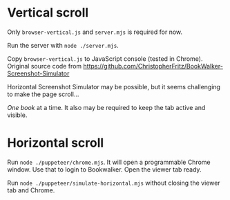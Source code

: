 # Vertical scroll

Only `browser-vertical.js` and `server.mjs` is required for now.

Run the server with `node ./server.mjs`.

Copy `browser-vertical.js` to JavaScript console (tested in Chrome). Original source code from https://github.com/ChristopherFritz/BookWalker-Screenshot-Simulator

Horizontal Screenshot Simulator may be possible, but it seems challenging to make the page scroll...

_One book_ at a time. It also may be required to keep the tab active and visible.

# Horizontal scroll

Run `node ./puppeteer/chrome.mjs`. It will open a programmable Chrome window. Use that to login to Bookwalker. Open the viewer tab ready.

Run `node ./puppeteer/simulate-horizontal.mjs` without closing the viewer tab and Chrome.
